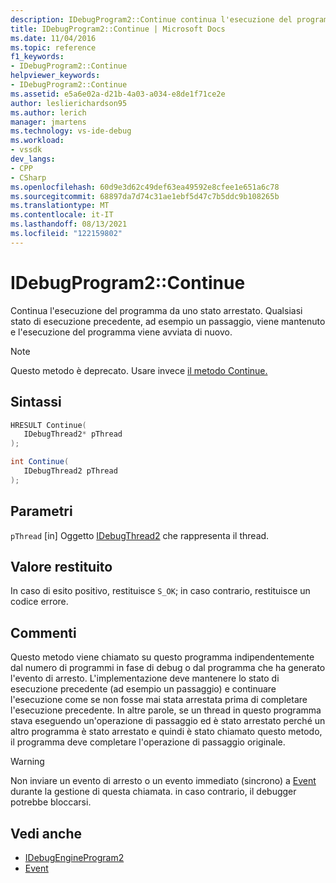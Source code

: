 ```yaml
---
description: IDebugProgram2::Continue continua l'esecuzione del programma da uno stato arrestato. Qualsiasi stato di esecuzione precedente, ad esempio un passaggio, viene mantenuto e l'esecuzione del programma viene avviata di nuovo.
title: IDebugProgram2::Continue | Microsoft Docs
ms.date: 11/04/2016
ms.topic: reference
f1_keywords:
- IDebugProgram2::Continue
helpviewer_keywords:
- IDebugProgram2::Continue
ms.assetid: e5a6e02a-d21b-4a03-a034-e8de1f71ce2e
author: leslierichardson95
ms.author: lerich
manager: jmartens
ms.technology: vs-ide-debug
ms.workload:
- vssdk
dev_langs:
- CPP
- CSharp
ms.openlocfilehash: 60d9e3d62c49def63ea49592e8cfee1e651a6c78
ms.sourcegitcommit: 68897da7d74c31ae1ebf5d47c7b5ddc9b108265b
ms.translationtype: MT
ms.contentlocale: it-IT
ms.lasthandoff: 08/13/2021
ms.locfileid: "122159802"
---
```

# <a name="idebugprogram2continue"></a>IDebugProgram2::Continue
Continua l'esecuzione del programma da uno stato arrestato. Qualsiasi stato di esecuzione precedente, ad esempio un passaggio, viene mantenuto e l'esecuzione del programma viene avviata di nuovo.

> [!NOTE]
> Questo metodo è deprecato. Usare invece [il metodo Continue.](../../../extensibility/debugger/reference/idebugprocess3-continue.md)

## <a name="syntax"></a>Sintassi

```cpp
HRESULT Continue( 
   IDebugThread2* pThread
);
```

```csharp
int Continue( 
   IDebugThread2 pThread
);
```

## <a name="parameters"></a>Parametri
`pThread` [in] Oggetto [IDebugThread2](../../../extensibility/debugger/reference/idebugthread2.md) che rappresenta il thread.

## <a name="return-value"></a>Valore restituito
 In caso di esito positivo, restituisce `S_OK`; in caso contrario, restituisce un codice errore.

## <a name="remarks"></a>Commenti
 Questo metodo viene chiamato su questo programma indipendentemente dal numero di programmi in fase di debug o dal programma che ha generato l'evento di arresto. L'implementazione deve mantenere lo stato di esecuzione precedente (ad esempio un passaggio) e continuare l'esecuzione come se non fosse mai stata arrestata prima di completare l'esecuzione precedente. In altre parole, se un thread in questo programma stava eseguendo un'operazione di passaggio ed è stato arrestato perché un altro programma è stato arrestato e quindi è stato chiamato questo metodo, il programma deve completare l'operazione di passaggio originale.

> [!WARNING]
> Non inviare un evento di arresto o un evento immediato (sincrono) a [Event](../../../extensibility/debugger/reference/idebugeventcallback2-event.md) durante la gestione di questa chiamata. in caso contrario, il debugger potrebbe bloccarsi.

## <a name="see-also"></a>Vedi anche
- [IDebugEngineProgram2](../../../extensibility/debugger/reference/idebugengineprogram2.md)
- [Event](../../../extensibility/debugger/reference/idebugeventcallback2-event.md)
